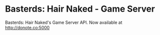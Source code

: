 # Basterds: Hair Naked - Game Server
Basterds: Hair Naked's Game Server API. Now available at http://donote.co:5000
